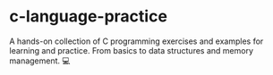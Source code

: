 # c-language-practice
A hands-on collection of C programming exercises and examples for learning and practice. From basics to data structures and memory management. 💻
